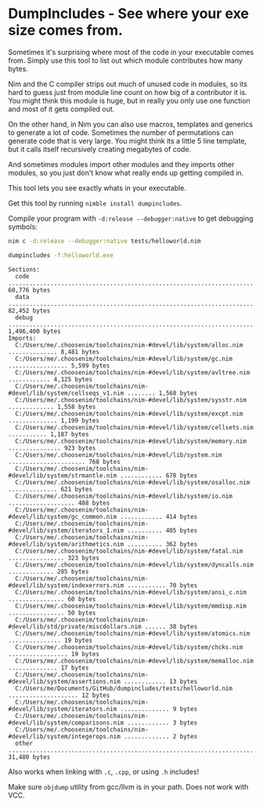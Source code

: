 # DumpIncludes - See where your exe size comes from.

Sometimes it's surprising where most of the code in your executable comes from.
Simply use this tool to list out which module contributes how many bytes.

Nim and the C compiler strips out much of unused code in modules, so its hard to guess just from module line count on how big of a contributor it is. You might think this module is huge, but in really you only use one function and most of it gets compiled out.

On the other hand, in Nim you can also use macros, templates and generics to generate a lot of code. Sometimes the number of permutations can generate code that is very large. You might think its a little 5 line template, but it calls itself recursively creating megabytes of code.

And sometimes modules import other modules and they imports other modules, so you just don't know what really ends up getting compiled in.

This tool lets you see exactly whats in your executable.

Get this tool by running `nimble install dumpincludes`.

Compile your program with `-d:release --debugger:native` to get debugging symbols:

```sh
nim c -d:release --debugger:native tests/helloworld.nim
```

```sh
dumpincludes -f:helloworld.exe
```

```
Sections:
  code ............................................................................ 60,776 bytes
  data ............................................................................ 82,452 bytes
  debug ........................................................................ 1,496,400 bytes
Imports:
  C:/Users/me/.choosenim/toolchains/nim-#devel/lib/system/alloc.nim .............. 8,481 bytes
  C:/Users/me/.choosenim/toolchains/nim-#devel/lib/system/gc.nim ................. 5,599 bytes
  C:/Users/me/.choosenim/toolchains/nim-#devel/lib/system/avltree.nim ............ 4,125 bytes
  C:/Users/me/.choosenim/toolchains/nim-#devel/lib/system/cellseqs_v1.nim ........ 1,568 bytes
  C:/Users/me/.choosenim/toolchains/nim-#devel/lib/system/sysstr.nim ............. 1,558 bytes
  C:/Users/me/.choosenim/toolchains/nim-#devel/lib/system/excpt.nim .............. 1,199 bytes
  C:/Users/me/.choosenim/toolchains/nim-#devel/lib/system/cellsets.nim ........... 1,187 bytes
  C:/Users/me/.choosenim/toolchains/nim-#devel/lib/system/memory.nim ............... 923 bytes
  C:/Users/me/.choosenim/toolchains/nim-#devel/lib/system.nim ...................... 768 bytes
  C:/Users/me/.choosenim/toolchains/nim-#devel/lib/system/strmantle.nim ............ 678 bytes
  C:/Users/me/.choosenim/toolchains/nim-#devel/lib/system/osalloc.nim .............. 621 bytes
  C:/Users/me/.choosenim/toolchains/nim-#devel/lib/system/io.nim ................... 488 bytes
  C:/Users/me/.choosenim/toolchains/nim-#devel/lib/system/gc_common.nim ............ 414 bytes
  C:/Users/me/.choosenim/toolchains/nim-#devel/lib/system/iterators_1.nim .......... 405 bytes
  C:/Users/me/.choosenim/toolchains/nim-#devel/lib/system/arithmetics.nim .......... 362 bytes
  C:/Users/me/.choosenim/toolchains/nim-#devel/lib/system/fatal.nim ................ 323 bytes
  C:/Users/me/.choosenim/toolchains/nim-#devel/lib/system/dyncalls.nim ............. 285 bytes
  C:/Users/me/.choosenim/toolchains/nim-#devel/lib/system/indexerrors.nim ........... 70 bytes
  C:/Users/me/.choosenim/toolchains/nim-#devel/lib/system/ansi_c.nim ................ 60 bytes
  C:/Users/me/.choosenim/toolchains/nim-#devel/lib/system/mmdisp.nim ................ 50 bytes
  C:/Users/me/.choosenim/toolchains/nim-#devel/lib/std/private/miscdollars.nim ...... 38 bytes
  C:/Users/me/.choosenim/toolchains/nim-#devel/lib/system/atomics.nim ............... 19 bytes
  C:/Users/me/.choosenim/toolchains/nim-#devel/lib/system/chcks.nim ................. 19 bytes
  C:/Users/me/.choosenim/toolchains/nim-#devel/lib/system/memalloc.nim .............. 17 bytes
  C:/Users/me/.choosenim/toolchains/nim-#devel/lib/system/assertions.nim ............ 13 bytes
  C:/Users/me/Documents/GitHub/dumpincludes/tests/helloworld.nim .................... 12 bytes
  C:/Users/me/.choosenim/toolchains/nim-#devel/lib/system/iterators.nim .............. 9 bytes
  C:/Users/me/.choosenim/toolchains/nim-#devel/lib/system/comparisons.nim ............ 3 bytes
  C:/Users/me/.choosenim/toolchains/nim-#devel/lib/system/integerops.nim ............. 2 bytes
  other ........................................................................... 31,480 bytes
```

Also works when linking with `.c`, `.cpp`, or using `.h` includes!

Make sure `objdump` utility from gcc/llvm is in your path. Does not work with VCC.
